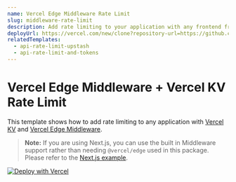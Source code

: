 ```yaml
---
name: Vercel Edge Middleware Rate Limit
slug: middleware-rate-limit
description: Add rate limiting to your application with any frontend framework.
deployUrl: https://vercel.com/new/clone?repository-url=https://github.com/khulnasoft-lab/examples/tree/main/edge-middleware/rate-limit-any-framework&project-name=ratelimit&stores=%5B%7B"type"%3A"kv"%7D%5D
relatedTemplates:
  - api-rate-limit-upstash
  - api-rate-limit-and-tokens
---
```


# Vercel Edge Middleware + Vercel KV Rate Limit

This template shows how to add rate limiting to any application with [Vercel KV](https://vercel.com/docs/storage/vercel-kv) and [Vercel Edge Middleware](https://vercel.com/docs/concepts/functions/edge-middleware).

> **Note:** If you are using Next.js, you can use the built in Middleware support rather than needing `@vercel/edge` used in this package. Please refer to the [Next.js example](https://vercel.com/templates/next.js/api-rate-limit-upstash).

[![Deploy with Vercel](https://vercel.com/button)](https://vercel.com/new/clone?repository-url=https://github.com/khulnasoft-lab/examples/tree/main/edge-middleware/rate-limit-any-framework&project-name=ratelimit&stores=%5B%7B"type"%3A"kv"%7D%5D)
